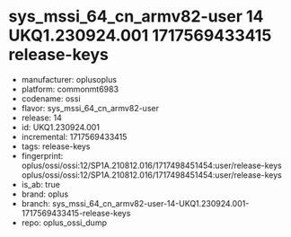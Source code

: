 # sys_mssi_64_cn_armv82-user 14 UKQ1.230924.001 1717569433415 release-keys
- manufacturer: oplusoplus
- platform: commonmt6983
- codename: ossi
- flavor: sys_mssi_64_cn_armv82-user
- release: 14
- id: UKQ1.230924.001
- incremental: 1717569433415
- tags: release-keys
- fingerprint: oplus/ossi/ossi:12/SP1A.210812.016/1717498451454:user/release-keys
oplus/ossi/ossi:12/SP1A.210812.016/1717498451454:user/release-keys
- is_ab: true
- brand: oplus
- branch: sys_mssi_64_cn_armv82-user-14-UKQ1.230924.001-1717569433415-release-keys
- repo: oplus_ossi_dump
